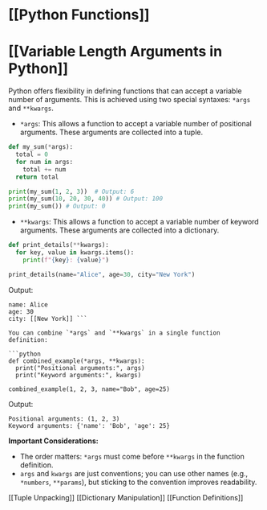 # [[Python Functions]]
# [[Variable Length Arguments in Python]] 
Python offers flexibility in defining functions that can accept a variable number of arguments. This is achieved using two special syntaxes: `*args` and `**kwargs`.

*   `*args`:  This allows a function to accept a variable number of positional arguments. These arguments are collected into a tuple.

```python
def my_sum(*args):
  total = 0
  for num in args:
    total += num
  return total

print(my_sum(1, 2, 3))  # Output: 6
print(my_sum(10, 20, 30, 40)) # Output: 100
print(my_sum()) # Output: 0
```

*   `**kwargs`: This allows a function to accept a variable number of keyword arguments.  These arguments are collected into a dictionary.

```python
def print_details(**kwargs):
  for key, value in kwargs.items():
    print(f"{key}: {value}")

print_details(name="Alice", age=30, city="New York")
```

Output:

```
name: Alice
age: 30
city: [[New York]] ```

You can combine `*args` and `**kwargs` in a single function definition:

```python
def combined_example(*args, **kwargs):
  print("Positional arguments:", args)
  print("Keyword arguments:", kwargs)

combined_example(1, 2, 3, name="Bob", age=25)
```

Output:

```
Positional arguments: (1, 2, 3)
Keyword arguments: {'name': 'Bob', 'age': 25}
```

**Important Considerations:**

*   The order matters:  `*args` must come before `**kwargs` in the function definition.
*   `args` and `kwargs` are just conventions; you can use other names (e.g., `*numbers`, `**params`), but sticking to the convention improves readability.


[[Tuple Unpacking]]
[[Dictionary Manipulation]]
[[Function Definitions]]

